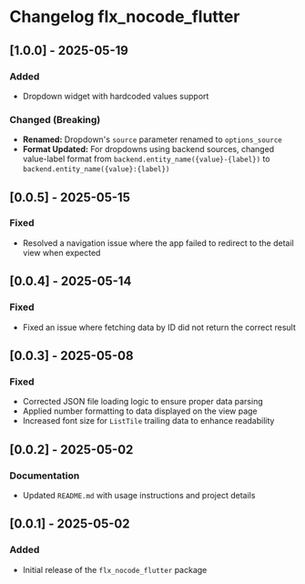 # Changelog flx_nocode_flutter

## [1.0.0] - 2025-05-19
### Added
- Dropdown widget with hardcoded values support
### Changed (Breaking)
- **Renamed:** Dropdown's `source` parameter renamed to `options_source`
- **Format Updated:** For dropdowns using backend sources, changed value-label format from `backend.entity_name({value}-{label})` to `backend.entity_name({value}:{label})`

## [0.0.5] - 2025-05-15
### Fixed
- Resolved a navigation issue where the app failed to redirect to the detail view when expected

## [0.0.4] - 2025-05-14
### Fixed
- Fixed an issue where fetching data by ID did not return the correct result

## [0.0.3] - 2025-05-08
### Fixed
- Corrected JSON file loading logic to ensure proper data parsing
- Applied number formatting to data displayed on the view page
- Increased font size for `ListTile` trailing data to enhance readability

## [0.0.2] - 2025-05-02
### Documentation
- Updated `README.md` with usage instructions and project details

## [0.0.1] - 2025-05-02
### Added
- Initial release of the `flx_nocode_flutter` package